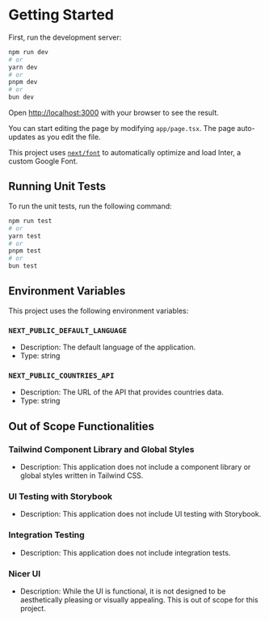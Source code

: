 # Getting Started

First, run the development server:

```bash
npm run dev
# or
yarn dev
# or
pnpm dev
# or
bun dev
```

Open [http://localhost:3000](http://localhost:3000) with your browser to see the result.

You can start editing the page by modifying `app/page.tsx`. The page auto-updates as you edit the file.

This project uses [`next/font`](https://nextjs.org/docs/basic-features/font-optimization) to automatically optimize and load Inter, a custom Google Font.

## Running Unit Tests

To run the unit tests, run the following command:

```bash
npm run test
# or
yarn test
# or
pnpm test
# or
bun test
```

## Environment Variables

This project uses the following environment variables:

### `NEXT_PUBLIC_DEFAULT_LANGUAGE`

- Description: The default language of the application.
- Type: string

### `NEXT_PUBLIC_COUNTRIES_API`

- Description: The URL of the API that provides countries data.
- Type: string

## Out of Scope Functionalities

### Tailwind Component Library and Global Styles

- Description: This application does not include a component library or global styles written in Tailwind CSS.

### UI Testing with Storybook

- Description: This application does not include UI testing with Storybook.

### Integration Testing

- Description: This application does not include integration tests.

### Nicer UI

- Description: While the UI is functional, it is not designed to be aesthetically pleasing or visually appealing. This is out of scope for this project.
